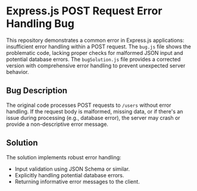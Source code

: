 # Express.js POST Request Error Handling Bug
This repository demonstrates a common error in Express.js applications: insufficient error handling within a POST request. The `bug.js` file shows the problematic code, lacking proper checks for malformed JSON input and potential database errors.  The `bugSolution.js` file provides a corrected version with comprehensive error handling to prevent unexpected server behavior.

## Bug Description
The original code processes POST requests to `/users` without error handling. If the request body is malformed, missing data, or if there's an issue during processing (e.g., database error), the server may crash or provide a non-descriptive error message.

## Solution
The solution implements robust error handling:
*   Input validation using JSON Schema or similar.
*   Explicitly handling potential database errors.
*   Returning informative error messages to the client.